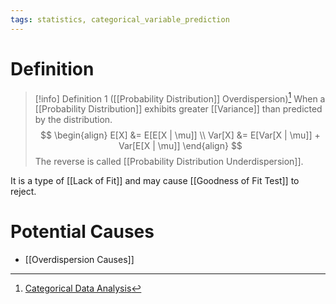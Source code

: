 ```yaml
---
tags: statistics, categorical_variable_prediction
---
```


# Definition

> [!info] Definition 1 ([[Probability Distribution]] Overdispersion)[^1]
> When a [[Probability Distribution]] exhibits greater [[Variance]] than predicted by the distribution.
> $$
> \begin{align}
> E[X] &= E[E[X | \mu]] \\
> Var[X] &= E[Var[X | \mu]] + Var[E[X | \mu]]
> \end{align}
> $$
> The reverse is called [[Probability Distribution Underdispersion]].

It is a type of [[Lack of Fit]] and may cause [[Goodness of Fit Test]] to reject.

# Potential Causes
- [[Overdispersion Causes]]

[^1]: [Categorical Data Analysis](zotero://open-pdf/library/items/JZKRKD5L?page=25)